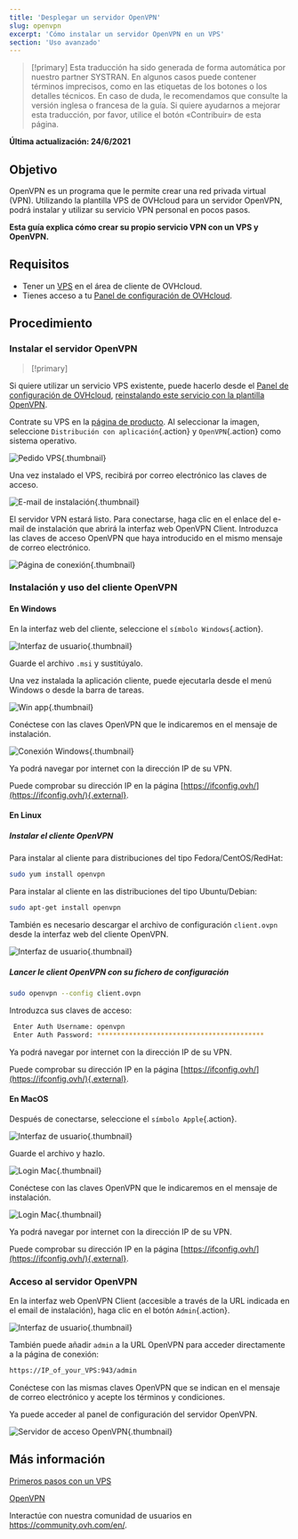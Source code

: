 ```yaml
---
title: 'Desplegar un servidor OpenVPN'
slug: openvpn
excerpt: 'Cómo instalar un servidor OpenVPN en un VPS'
section: 'Uso avanzado'
---
```


> [!primary]
> Esta traducción ha sido generada de forma automática por nuestro partner SYSTRAN. En algunos casos puede contener términos imprecisos, como en las etiquetas de los botones o los detalles técnicos. En caso de duda, le recomendamos que consulte la versión inglesa o francesa de la guía. Si quiere ayudarnos a mejorar esta traducción, por favor, utilice el botón «Contribuir» de esta página.
> 

**Última actualización: 24/6/2021**

## Objetivo

OpenVPN es un programa que le permite crear una red privada virtual (VPN). Utilizando la plantilla VPS de OVHcloud para un servidor OpenVPN, podrá instalar y utilizar su servicio VPN personal en pocos pasos.

**Esta guía explica cómo crear su propio servicio VPN con un VPS y OpenVPN.**

## Requisitos

- Tener un [VPS](https://www.ovhcloud.com/es-es/vps/) en el área de cliente de OVHcloud.
- Tienes acceso a tu [Panel de configuración de OVHcloud](https://www.ovh.com/auth/?action=gotomanager&from=https://www.ovh.es/&ovhSubsidiary=es).

## Procedimiento

### Instalar el servidor OpenVPN

> [!primary]
>
Si quiere utilizar un servicio VPS existente, puede hacerlo desde el [Panel de configuración de OVHcloud](https://www.ovh.com/auth/?action=gotomanager&from=https://www.ovh.es/&ovhSubsidiary=es), [reinstalando este servicio con la plantilla OpenVPN](../primeros-pasos-con-vps/#instalacion-o-reinstalacion-de-su-vps-gama-actual-de-vps).
>

Contrate su VPS en la [página de producto](https://www.ovhcloud.com/es-es/vps/). Al seleccionar la imagen, seleccione `Distribución con aplicación`{.action} y `OpenVPN`{.action} como sistema operativo.

![Pedido VPS](images/order_vps.png){.thumbnail}

Una vez instalado el VPS, recibirá por correo electrónico las claves de acceso.

![E-mail de instalación](images/opencredent2.png){.thumbnail}

El servidor VPN estará listo. Para conectarse, haga clic en el enlace del e-mail de instalación que abrirá la interfaz web OpenVPN Client. Introduzca las claves de acceso OpenVPN que haya introducido en el mismo mensaje de correo electrónico.

![Página de conexión](images/login_user.png){.thumbnail}

### Instalación y uso del cliente OpenVPN

#### En Windows

En la interfaz web del cliente, seleccione el `símbolo Windows`{.action}.

![Interfaz de usuario](images/windows_client.png){.thumbnail}

Guarde el archivo `.msi` y sustitúyalo.

Una vez instalada la aplicación cliente, puede ejecutarla desde el menú Windows o desde la barra de tareas.

![Win app](images/win_launch.png){.thumbnail}

Conéctese con las claves OpenVPN que le indicaremos en el mensaje de instalación.

![Conexión Windows](images/win_login.png){.thumbnail}

Ya podrá navegar por internet con la dirección IP de su VPN.

Puede comprobar su dirección IP en la página [https://ifconfig.ovh/](https://ifconfig.ovh/){.external}.

#### En Linux

##### **Instalar el cliente OpenVPN**

Para instalar al cliente para distribuciones del tipo Fedora/CentOS/RedHat:

```sh
sudo yum install openvpn
```

Para instalar al cliente en las distribuciones del tipo Ubuntu/Debian:

```sh
sudo apt-get install openvpn
```

También es necesario descargar el archivo de configuración `client.ovpn` desde la interfaz web del cliente OpenVPN.

![Interfaz de usuario](images/ovpn.png){.thumbnail}

##### **Lancer le client OpenVPN con su fichero de configuración**

```sh
sudo openvpn --config client.ovpn
```

Introduzca sus claves de acceso:

```sh
 Enter Auth Username: openvpn
 Enter Auth Password: ******************************************
```

Ya podrá navegar por internet con la dirección IP de su VPN.

Puede comprobar su dirección IP en la página [https://ifconfig.ovh/](https://ifconfig.ovh/){.external}.

#### En MacOS

Después de conectarse, seleccione el `símbolo Apple`{.action}.

![Interfaz de usuario](images/mac_client.png){.thumbnail}

Guarde el archivo y hazlo.

![Login Mac](images/login_screen_mac.png){.thumbnail}

Conéctese con las claves OpenVPN que le indicaremos en el mensaje de instalación.

![Login Mac](images/connection_openvpn_mac.png){.thumbnail}

Ya podrá navegar por internet con la dirección IP de su VPN.

Puede comprobar su dirección IP en la página [https://ifconfig.ovh/](https://ifconfig.ovh/){.external}.

### Acceso al servidor OpenVPN

En la interfaz web OpenVPN Client (accesible a través de la URL indicada en el email de instalación), haga clic en el botón `Admin`{.action}.

![Interfaz de usuario](images/admin_button.png){.thumbnail}

También puede añadir `admin` a la URL OpenVPN para acceder directamente a la página de conexión:

```sh
https://IP_of_your_VPS:943/admin
```

Conéctese con las mismas claves OpenVPN que se indican en el mensaje de correo electrónico y acepte los términos y condiciones.

Ya puede acceder al panel de configuración del servidor OpenVPN.

![Servidor de acceso OpenVPN](images/admin_access.png){.thumbnail}

## Más información

[Primeros pasos con un VPS](../primeros-pasos-con-vps/)

[OpenVPN](https://openvpn.net/)

Interactúe con nuestra comunidad de usuarios en <https://community.ovh.com/en/>.